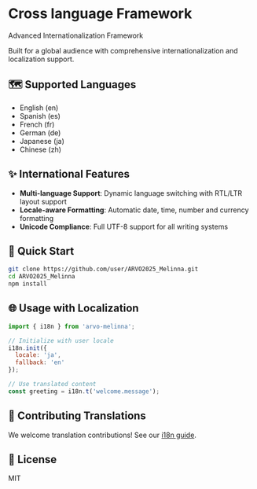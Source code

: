 # Cross language Framework

Advanced Internationalization Framework

Built for a global audience with comprehensive internationalization and localization support.

## 🗺️ Supported Languages

- English (en)
- Spanish (es) 
- French (fr)
- German (de)
- Japanese (ja)
- Chinese (zh)

## ✨ International Features

- **Multi-language Support**: Dynamic language switching with RTL/LTR layout support
- **Locale-aware Formatting**: Automatic date, time, number and currency formatting
- **Unicode Compliance**: Full UTF-8 support for all writing systems

## 🚀 Quick Start

```bash
git clone https://github.com/user/ARVO2025_Melinna.git
cd ARVO2025_Melinna
npm install
```

## 🌐 Usage with Localization

```javascript
import { i18n } from 'arvo-melinna';

// Initialize with user locale
i18n.init({ 
  locale: 'ja',
  fallback: 'en'
});

// Use translated content
const greeting = i18n.t('welcome.message');
```

## 🤝 Contributing Translations

We welcome translation contributions! See our [i18n guide](docs/i18n.md).

## 📄 License

MIT
